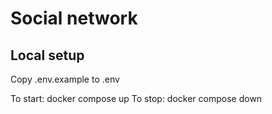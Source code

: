 # Social network


## Local setup

Copy .env.example to .env

To start: docker compose up
To stop: docker compose down